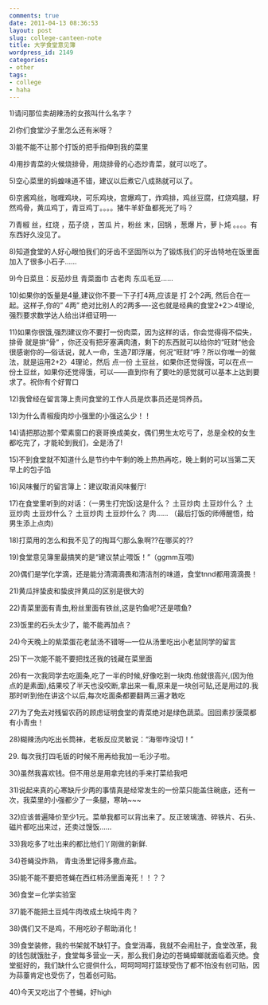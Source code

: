 ```yaml
---
comments: true
date: 2011-04-13 08:36:53
layout: post
slug: college-canteen-note
title: 大学食堂意见簿
wordpress_id: 2149
categories:
- other
tags:
- college
- haha
---
```


1)请问那位卖胡辣汤的女孩叫什么名字？

2)你们食堂沙子里怎么还有米呀？

3)能不能不让那个打饭的把手指伸到我的菜里



4)用抄青菜的火候烧排骨，用烧排骨的心态炒青菜，就可以吃了。

5)空心菜里的蚂蝗味道不错，建议以后煮它八成熟就可以了。

6)京酱鸡丝，咖喱鸡块，可乐鸡块，宫爆鸡丁，炸鸡排，鸡丝豆腐，红烧鸡腿，籽然鸡骨，黄瓜鸡丁，青豆鸡丁。。。。猪牛羊虾鱼都死光了吗？

7)青椒 丝，红烧 ，茄子烧 ，苦瓜 片，粉丝 末，回锅 ，葱爆 片，萝卜炖 。。。。有东西好久没见了。

8)知道食堂的人好心眼怕我们的牙齿不坚固所以为了锻炼我们的牙齿特地在饭里面加入了很多小石子……

9)今日菜旦：反茄炒旦 青菜面巾 古老肉 东瓜毛豆……

10)如果你的饭量是4量,建议你不要一下子打4两,应该是 打 2个2两, 然后合在一起。这样子,你的” 4两” 绝对比别人的2两多—-这也就是经典的食堂2+2＞4理论,强烈要求数学达人给出详细证明—-

11)如果你很饿,强烈建议你不要打一份肉菜，因为这样的话，你会觉得得不偿失，排骨 就是排“骨“ ，你还没有把牙塞满肉渣，剩下的东西就可以给你的“旺财“他会很感谢你的—俗话说，就人一命，生造7即浮屠，何况“旺财“呼？所以你唯一的做法，就是运用2+2〉4理论，然后 点一份 土豆丝，如果你还觉得饿，可以在点一份土豆丝，如果你还觉得饿，可以——直到你有了要吐的感觉就可以基本上达到要求了。祝你有个好胃口

12)我曾经在留言簿上责问食堂的工作人员是炊事员还是饲养员。

13)为什么青椒瘦肉炒小强里的小强这么少！！

14)请把那边那个荤素窗口的衰哥换成美女，偶们男生太吃亏了，总是全校的女生都吃完了，才能轮到我们，全是汤了!

15)不到食堂就不知道什么是节约中午剩的晚上热热再吃，晚上剩的可以当第二天早上的包子馅

16)风味餐厅的留言簿上：建议取消风味餐厅!

17)在食堂里听到的对话：（一男生打完饭)这是什么？ 土豆炒肉 土豆炒什么？ 土豆炒肉 土豆炒什么？ 土豆炒肉 土豆炒什么？ 肉…… （最后打饭的师傅醒悟，给男生添上点肉)

18)打菜用的怎么和我不见了的掏耳勺那么象啊??在哪买的??

19)食堂意见簿里最搞笑的是“建议禁止喂饭！”（ggmm互喂)

20)偶们是学化学滴，还是能分清滴滴畏和清洁剂的味道，食堂tnnd都用滴滴畏！

21)黄瓜拌蛰皮和蛰皮拌黄瓜的区别是很大的

22)青菜里面有青虫,粉丝里面有铁丝,这是钓鱼呢?还是喂鱼?

23)饭里的石头太少了，能不能再加点？

24)今天晚上的紫菜蛋花老鼠汤不错呀—一位从汤里吃出小老鼠同学的留言

25)下一次能不能不要把找还我的钱藏在菜里面

26)有一次我同学去吃面条,吃了一半的时候,好像吃到一块肉.他就很高兴,(因为他点的是素面),结果咬了半天也没咬断,拿出来一看,原来是一块创可贴,还是用过的.我那时听到他在讲这个以后,每次吃面条都要翻两三遍才敢吃

27)为了免去对残留农药的顾虑证明食堂的青菜绝对是绿色蔬菜。回回素抄菠菜都有小青虫！

28)糊辣汤内吃出长筒袜，老板反应灵敏说：“海带咋没切！”

29) 每次我打四毛钣的时候不用再给我加一毛沙子啦。

30)虽然我喜欢钱。但不用总是用拿完钱的手来打菜给我吧

31)说起来真的心寒缺斤少两的事情真是经常发生的一份菜只能盖住碗底，还有一次，我菜里的小强都少了一条腿，寒呐~~~

32)应该普遍降价至少1元。菜单我都可以背出来了。反正玻璃渣、碎铁片、石头、磁片都吃出来过，还卖过馊饭……

33)我吃多了吐出来的都比他们丫刚做的新鲜.

34)苍蝇没炸熟， 青虫汤里记得多撒点盐。

35)能不能不要把苍蝇在西红柿汤里面淹死！！？？

36)食堂＝化学实验室

37)能不能把土豆炖牛肉改成土块炖牛肉？

38)偶们又不是鸡，不用吃砂子帮助消化！

39)食堂装修，我的书架就不缺钉子。食堂消毒，我就不会闹肚子，食堂改革，我的钱包就饿肚子，食堂每多营业一天，那么我们身边的苍蝇蟑螂就面临着灭绝。食堂挺好的，我们缺什么它提供什么，呵呵呵呵打篮球受伤了都不怕没有创可贴，因为蒜薹肯定也受伤了，包着创可贴。

40)今天又吃出了个苍蝇，好high

